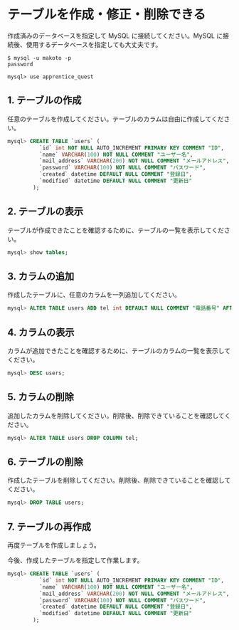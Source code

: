 # テーブルを作成・修正・削除できる

作成済みのデータベースを指定して MySQL に接続してください。MySQL に接続後、使用するデータベースを指定しても大丈夫です。

```shell
$ mysql -u makoto -p
password 

mysql> use apprentice_quest 
```

## 1. テーブルの作成

任意のテーブルを作成してください。テーブルのカラムは自由に作成してください。

```sql
mysql> CREATE TABLE `users` (
          `id` int NOT NULL AUTO_INCREMENT PRIMARY KEY COMMENT "ID",
          `name` VARCHAR(100) NOT NULL COMMENT "ユーザー名",
          `mail_address` VARCHAR(200) NOT NULL COMMENT "メールアドレス",
          `password` VARCHAR(100) NOT NULL COMMENT "パスワード",
          `created` datetime DEFAULT NULL COMMENT "登録日",
          `modified` datetime DEFAULT NULL COMMENT "更新日"
        );
```

## 2. テーブルの表示

テーブルが作成できたことを確認するために、テーブルの一覧を表示してください。

```sql
mysql> show tables;
```

## 3. カラムの追加

作成したテーブルに、任意のカラムを一列追加してください。

```sql
mysql> ALTER TABLE users ADD tel int DEFAULT NULL COMMENT "電話番号" AFTER mail_address;
```
## 4. カラムの表示

カラムが追加できたことを確認するために、テーブルのカラムの一覧を表示してください。

```sql
mysql> DESC users;
```

## 5. カラムの削除

追加したカラムを削除してください。削除後、削除できていることを確認してください。

```sql
mysql> ALTER TABLE users DROP COLUMN tel;
```

## 6. テーブルの削除

作成したテーブルを削除してください。削除後、削除できていることを確認してください。

```sql
mysql> DROP TABLE users;
```

## 7. テーブルの再作成

再度テーブルを作成しましょう。

今後、作成したテーブルを指定して作業します。

```sql
mysql> CREATE TABLE `users` (
          `id` int NOT NULL AUTO_INCREMENT PRIMARY KEY COMMENT "ID",
          `name` VARCHAR(100) NOT NULL COMMENT "ユーザー名",
          `mail_address` VARCHAR(200) NOT NULL COMMENT "メールアドレス",
          `password` VARCHAR(100) NOT NULL COMMENT "パスワード",
          `created` datetime DEFAULT NULL COMMENT "登録日",
          `modified` datetime DEFAULT NULL COMMENT "更新日"
        );
```
